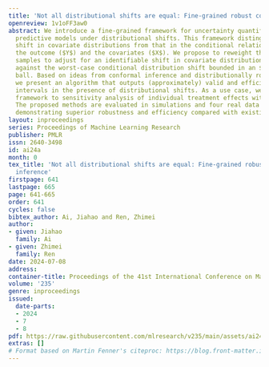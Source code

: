 ```yaml
---
title: 'Not all distributional shifts are equal: Fine-grained robust conformal inference'
openreview: 1v1oFF3aw0
abstract: We introduce a fine-grained framework for uncertainty quantification of
  predictive models under distributional shifts. This framework distinguishes the
  shift in covariate distributions from that in the conditional relationship between
  the outcome ($Y$) and the covariates ($X$). We propose to reweight the training
  samples to adjust for an identifiable shift in covariate distribution while protecting
  against the worst-case conditional distribution shift bounded in an $f$-divergence
  ball. Based on ideas from conformal inference and distributionally robust learning,
  we present an algorithm that outputs (approximately) valid and efficient prediction
  intervals in the presence of distributional shifts. As a use case, we apply the
  framework to sensitivity analysis of individual treatment effects with hidden confounding.
  The proposed methods are evaluated in simulations and four real data applications,
  demonstrating superior robustness and efficiency compared with existing benchmarks.
layout: inproceedings
series: Proceedings of Machine Learning Research
publisher: PMLR
issn: 2640-3498
id: ai24a
month: 0
tex_title: 'Not all distributional shifts are equal: Fine-grained robust conformal
  inference'
firstpage: 641
lastpage: 665
page: 641-665
order: 641
cycles: false
bibtex_author: Ai, Jiahao and Ren, Zhimei
author:
- given: Jiahao
  family: Ai
- given: Zhimei
  family: Ren
date: 2024-07-08
address:
container-title: Proceedings of the 41st International Conference on Machine Learning
volume: '235'
genre: inproceedings
issued:
  date-parts:
  - 2024
  - 7
  - 8
pdf: https://raw.githubusercontent.com/mlresearch/v235/main/assets/ai24a/ai24a.pdf
extras: []
# Format based on Martin Fenner's citeproc: https://blog.front-matter.io/posts/citeproc-yaml-for-bibliographies/
---
```

